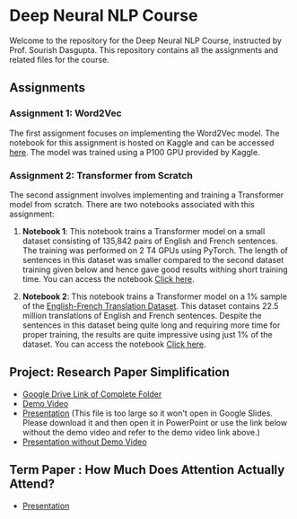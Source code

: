 # Deep Neural NLP Course

Welcome to the repository for the Deep Neural NLP Course, instructed by Prof. Sourish Dasgupta. This repository contains all the assignments and related files for the course.

## Assignments

### Assignment 1: Word2Vec

The first assignment focuses on implementing the Word2Vec model. The notebook for this assignment is hosted on Kaggle and can be accessed [here](https://www.kaggle.com/code/divyapatel4/word2vec). The model was trained using a P100 GPU provided by Kaggle. 

### Assignment 2: Transformer from Scratch

The second assignment involves implementing and training a Transformer model from scratch. There are two notebooks associated with this assignment:

1. **Notebook 1**: This notebook trains a Transformer model on a small dataset consisting of 135,842 pairs of English and French sentences. The training was performed on 2 T4 GPUs using PyTorch. The length of sentences in this dataset was smaller compared to the second dataset training given below and hence gave good results withing short training time. You can access the notebook [Click here](https://www.kaggle.com/divyapatel4/transformer-implementation-training).

2. **Notebook 2**: This notebook trains a Transformer model on a 1% sample of the [English-French Translation Dataset](https://www.kaggle.com/datasets/dhruvildave/en-fr-translation-dataset/versions/2). This dataset contains 22.5 million translations of English and French sentences. Despite the sentences in this dataset being quite long and requiring more time for proper training, the results are quite impressive using just 1% of the dataset. You can access the notebook [Click here](https://www.kaggle.com/code/divyapatel4/transformer-implementation-training-on-t4x2).

## Project: Research Paper Simplification
- [Google Drive Link of Complete Folder](https://drive.google.com/drive/folders/1Dat5R6jlZNM9c9Vz60Vc8IBTXKJveAJ2?usp=sharing)
- [Demo Video](https://drive.google.com/file/d/18xEE-QQuKMZ_9gX7-hWaVHZ2IJc_whLd/view?usp=sharing)
- [Presentation](https://docs.google.com/presentation/d/1TsNDm82Oeg4CViABMi5ldYu_ZhOd6zPg/edit?usp=sharing&ouid=115419931397629184742&rtpof=true&sd=true) (This file is too large so it won't open in Google Slides. Please download it and then open it in PowerPoint or use the link below without the demo video and refer to the demo video link above.)
- [Presentation without Demo Video](https://docs.google.com/presentation/d/16V-9YvifJw--wKmQLGvBgDaMWnQfTIkt/edit?usp=sharing&ouid=115419931397629184742&rtpof=true&sd=true)

## Term Paper : How Much Does Attention Actually Attend? 
- [Presentation](https://docs.google.com/presentation/d/1LvW3yWIagpCd0GC0e0DhumAOPcKG3dLw/edit?usp=sharing&ouid=115419931397629184742&rtpof=true&sd=true)
